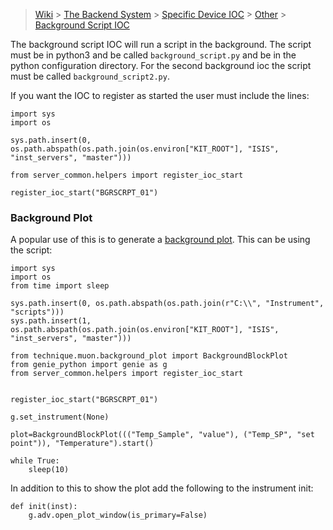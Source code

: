 > [Wiki](Home) > [The Backend System](The-Backend-System) > [Specific Device IOC](Specific-Device-IOC) > [Other](Other) > [Background Script IOC](Background-Script-IOC)

The background script IOC will run a script in the background. The script must be in python3 and be called `background_script.py` and be in the python configuration directory. For the second background ioc the script must be called `background_script2.py`.

If you want the IOC to register as started the user must include the lines:

```
import sys
import os

sys.path.insert(0, os.path.abspath(os.path.join(os.environ["KIT_ROOT"], "ISIS", "inst_servers", "master")))

from server_common.helpers import register_ioc_start

register_ioc_start("BGRSCRPT_01")
```

### Background Plot

A popular use of this is to generate a [background plot](https://github.com/ISISNeutronMuon/InstrumentScripts/wiki/Muon). This can be using the script:

```
import sys
import os
from time import sleep

sys.path.insert(0, os.path.abspath(os.path.join(r"C:\\", "Instrument", "scripts")))
sys.path.insert(1, os.path.abspath(os.path.join(os.environ["KIT_ROOT"], "ISIS", "inst_servers", "master")))

from technique.muon.background_plot import BackgroundBlockPlot
from genie_python import genie as g
from server_common.helpers import register_ioc_start


register_ioc_start("BGRSCRPT_01")

g.set_instrument(None)

plot=BackgroundBlockPlot((("Temp_Sample", "value"), ("Temp_SP", "set point")), "Temperature").start()

while True:
    sleep(10)
```

In addition to this to show the plot add the following to the instrument init:

```
def init(inst):
    g.adv.open_plot_window(is_primary=False)
```
